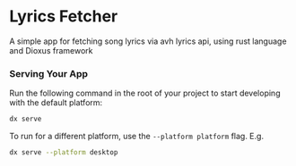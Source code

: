 # Lyrics Fetcher
A simple app for fetching song lyrics via avh lyrics api,
using rust language and Dioxus framework





### Serving Your App

Run the following command in the root of your project to start developing with the default platform:

```bash
dx serve
```

To run for a different platform, use the `--platform platform` flag. E.g.
```bash
dx serve --platform desktop
```


